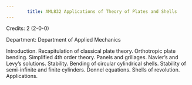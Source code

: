 ```yaml
---
        title: AML832 Applications of Theory of Plates and Shells
---
```

Credits: 2 (2-0-0)

Department: Department of Applied Mechanics

Introduction. Recapitulation of classical plate theory. Orthotropic plate bending. Simplified 4th order theory. Panels and grillages. Navier’s and Levy’s solutions. Stability. Bending of circular cylindrical shells. Stability of semi-infinite and finite cylinders. Donnel equations. Shells of revolution. Applications.